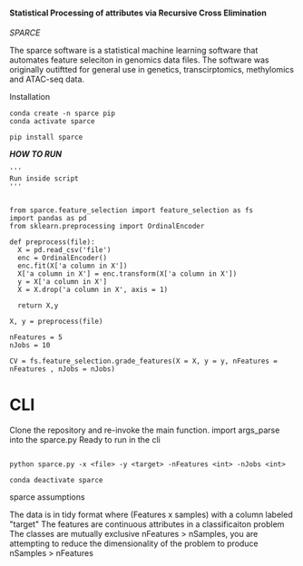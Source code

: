 #### Statistical Processing of attributes via Recursive Cross Elimination




*SPARCE*

The sparce software is a statistical machine learning software that automates
feature seleciton in genomics data files. The software was originally outiftted
for general use in genetics, transcirptomics, methylomics and ATAC-seq data.

Installation

```{python}
conda create -n sparce pip
conda activate sparce
```

```{python}
pip install sparce
```


***HOW TO RUN***

```{python}
'''
Run inside script
'''


from sparce.feature_selection import feature_selection as fs
import pandas as pd
from sklearn.preprocessing import OrdinalEncoder

def preprocess(file): 
  X = pd.read_csv('file')
  enc = OrdinalEncoder()
  enc.fit(X['a column in X'])
  X['a column in X'] = enc.transform(X['a column in X'])
  y = X['a column in X']
  X = X.drop('a column in X', axis = 1)
  
  return X,y

X, y = preprocess(file)

nFeatures = 5
nJobs = 10

CV = fs.feature_selection.grade_features(X = X, y = y, nFeatures = nFeatures , nJobs = nJobs)

```


# CLI

Clone the repository and re-invoke the main function.
import args_parse into the sparce.py
Ready to run in the cli

```console

python sparce.py -x <file> -y <target> -nFeatures <int> -nJobs <int>

conda deactivate sparce

```

sparce assumptions

The data is in tidy format where (Features x samples) with a column labeled "target"
The features are continuous attributes in a classificaiton problem
The classes are mutually exclusive
nFeatures > nSamples, you are attempting to reduce the dimensionality of the problem to produce nSamples > nFeatures





